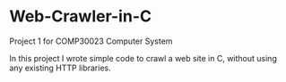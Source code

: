# Web-Crawler-in-C
Project 1 for COMP30023 Computer System

In this project I wrote simple code to crawl a web site in C, without using any existing HTTP libraries.
